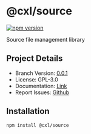 # @cxl/source 
	
[![npm version](https://badge.fury.io/js/%40cxl%2Fsource.svg)](https://badge.fury.io/js/%40cxl%2Fsource)

Source file management library

## Project Details

-   Branch Version: [0.0.1](https://npmjs.com/package/@cxl/source/v/0.0.1)
-   License: GPL-3.0
-   Documentation: [Link](https://cxlio.github.io/cxl/source)
-   Report Issues: [Github](https://github.com/cxlio/cxl/issues)

## Installation

	npm install @cxl/source

